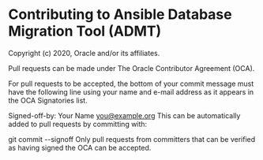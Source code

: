 # Contributing to Ansible Database Migration Tool (ADMT)

Copyright (c) 2020, Oracle and/or its affiliates. 

Pull requests can be made under The Oracle Contributor Agreement (OCA).

For pull requests to be accepted, the bottom of your commit message must have the following line using your name and e-mail address as it appears in the OCA Signatories list.

Signed-off-by: Your Name <you@example.org>
This can be automatically added to pull requests by committing with:

git commit --signoff
Only pull requests from committers that can be verified as having signed the OCA can be accepted.
